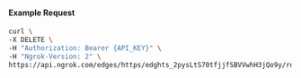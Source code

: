 <!-- Code generated for API Clients. DO NOT EDIT. -->

#### Example Request

```bash
curl \
-X DELETE \
-H "Authorization: Bearer {API_KEY}" \
-H "Ngrok-Version: 2" \
https://api.ngrok.com/edges/https/edghts_2pysLtS70tfjjfSBVVwhH3jQo9y/routes/edghtsrt_2pysLobOIwMy9mUaJ3GcTdFZ33W/webhook_verification
```
